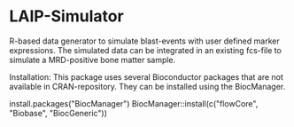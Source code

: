 # LAIP-Simulator
R-based data generator to simulate blast-events with user defined marker expressions.
The simulated data can be integrated in an existing fcs-file to simulate a MRD-positive bone matter sample. 

Installation:
This package uses several Bioconductor packages that are not available in CRAN-repository. They can be installed using the BiocManager.

install.packages("BiocManager")
BiocManager::install(c("flowCore", "Biobase", "BiocGeneric"))